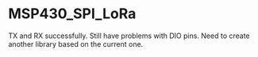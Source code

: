 # MSP430_SPI_LoRa

TX and RX successfully. Still have problems with DIO pins. Need to create another library based on the current one.